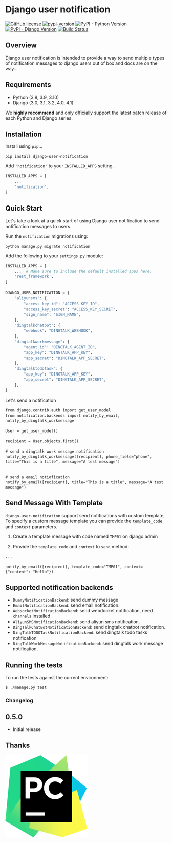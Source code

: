 # Django user notification

[![GitHub license](https://img.shields.io/github/license/anyidea/django-user-notification)](https://github.com/anyidea/django-user-notification/blob/master/LICENSE)
[![pypi-version](https://img.shields.io/pypi/v/django-user-notification.svg)](https://pypi.python.org/pypi/django-user-notification)
![PyPI - Python Version](https://img.shields.io/pypi/pyversions/django-user-notification)
[![PyPI - Django Version](https://img.shields.io/badge/django-%3E%3D3.0-44B78B)](https://www.djangoproject.com/)
[![Build Status](https://app.travis-ci.com/anyidea/django-user-notification.svg?branch=master)](https://app.travis-ci.com/anyidea/django-user-notification)


Overview
-----
Django user notification is intended to provide a way to send multiple types of notification messages to django users out of box
 and docs are on the way...

Requirements
-----

* Python (3.8, 3.9, 3.10)
* Django (3.0, 3.1, 3.2, 4.0, 4.1)

We **highly recommend** and only officially support the latest patch release of
each Python and Django series.

Installation
-----

Install using `pip`...

    pip install django-user-notification

Add `'notification'` to your `INSTALLED_APPS` setting.
```python
INSTALLED_APPS = [
    ...
    'notification',
]
```

Quick Start
-----

Let's take a look at a quick start of using Django user notification to send notification messages to users.

Run the `notification` migrations using:

    python manage.py migrate notification


Add the following to your `settings.py` module:

```python
INSTALLED_APPS = [
    ...  # Make sure to include the default installed apps here.
    'rest_framework',
]

DJANGO_USER_NOTIFICATION = {
    "aliyunsms": {
        "access_key_id": "ACCESS_KEY_ID",
        "access_key_secret": "ACCESS_KEY_SECRET",
        "sign_name": "SIGN_NAME",
    },
    "dingtalkchatbot": {
        "webhook": "DINGTALK_WEBHOOK",
    },
    "dingtalkworkmessage": {
        "agent_id": "DINGTALK_AGENT_ID",
        "app_key": "DINGTALK_APP_KEY",
        "app_secret": "DINGTALK_APP_SECRET",
    },
    "dingtalktodotask": {
        "app_key": "DINGTALK_APP_KEY",
        "app_secret": "DINGTALK_APP_SECRET",
    },
}
```

Let's send a notification

``` {.python}
from django.contrib.auth import get_user_model
from notification.backends import notify_by_email, notify_by_dingtalk_workmessage

User = get_user_model()

recipient = User.objects.first()

# send a dingtalk work message notification
notify_by_dingtalk_workmessage([recipient], phone_field="phone", title="This is a title", message="A test message")


# send a email notiofication
notify_by_email([recipient], title="This is a title", message="A test message")
```

Send Message With Template
--------------

`django-user-notification` support send notifications with custom template, To
specify a custom message template you can provide the `template_code`
and `context` parameters.

1)  Create a template message with code named `TMP01` on django admin



2) Provide the `template_code` and `context` to `send` method:
``` {.python}
...

notify_by_email([recipient], template_code="TMP01", context={"content": "Hello"})
```

Supported notification backends
-----------------------------

- `DummyNotificationBackend`: send dummy message
- `EmailNotificationBackend`: send email notification.
- `WebsocketNotificationBackend`: send webdocket notification, need `channels` installed
- `AliyunSMSNotificationBackend`: send aliyun sms notification.
- `DingTalkChatBotNotificationBackend`: send dingtalk chatbot notification.
- `DingTalkTODOTaskNotificationBackend`: send dingtalk todo tasks notification
- `DingTalkWorkMessageNotificationBackend`: send dingtalk work message notification.

Running the tests
-----------------

To run the tests against the current environment:

``` {.bash}
$ ./manage.py test
```

### Changelog

0.5.0
-----

-   Initial release

## Thanks

[![PyCharm](docs/pycharm.svg)](https://www.jetbrains.com/?from=drfexts)
